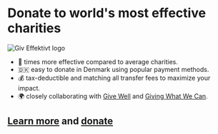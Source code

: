 # Donate to world's most effective charities

![Giv Effektivt logo](https://github.com/giveffektivt/.github/assets/1177900/64c93073-fdeb-4a5c-9074-4a105d7a169e)

- 💯 times more effective compared to average charities.
- 🇩🇰 easy to donate in Denmark using popular payment methods.
- 💰 tax-deductible and matching all transfer fees to maximize your impact.
- 🌍 closely collaborating with [Give Well](https://www.givewell.org/) and [Giving What We Can](https://www.givingwhatwecan.org/).

## [Learn more](https://giveffektivt.dk) and [donate](https://giveffektivt.dk/#stot)
